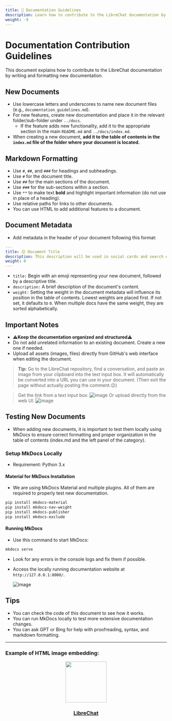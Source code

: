 ```yaml
---
title: 📝 Documentation Guidelines
description: Learn how to contribute to the LibreChat documentation by following these guidelines.
weight: -9
---
```

# Documentation Contribution Guidelines

This document explains how to contribute to the LibreChat documentation by writing and formatting new documentation.

## New Documents
- Use lowercase letters and underscores to name new document files (e.g., `documentation_guidelines.md`).
- For new features, create new documentation and place it in the relevant folder/sub-folder under `../docs`.
  - If the feature adds new functionality, add it to the appropriate section in the main `README.md` and `../docs/index.md`.
- When creating a new document, **add it to the table of contents in the `index.md` file of the folder where your document is located.**

## Markdown Formatting
- Use `#`, `##`, and `###` for headings and subheadings.
- Use `#` for the document title.
- Use `##` for the main sections of the document.
- Use `###` for the sub-sections within a section.
- Use `**` to make text **bold** and highlight important information (do not use in place of a heading).
- Use relative paths for links to other documents.
- You can use HTML to add additional features to a document.

## Document Metadata
- Add metadata in the header of your document following this format:
```yaml
---
title: 😊 Document Title
description: This description will be used in social cards and search engine results.
weight: 0
---
```
- `title:` Begin with an emoji representing your new document, followed by a descriptive title.
- `description:` A brief description of the document's content.
- `weight:` Setting the weight in the document metadata will influence its position in the table of contents. Lowest weights are placed first. If not set, it defaults to `0`. When multiple docs have the same weight, they are sorted alphabetically.

## Important Notes
- **⚠️Keep the documentation organized and structured⚠️**
- Do not add unrelated information to an existing document. Create a new one if needed.
- Upload all assets (images, files) directly from GitHub's web interface when editing the document.

> **Tip:** Go to the LibreChat repository, find a conversation, and paste an image from your clipboard into the text input box. It will automatically be converted into a URL you can use in your document. (Then exit the page without actually posting the comment.😉)

  > Get the link from a text input box:
  ![image](https://github.com/danny-avila/LibreChat/assets/32828263/c1612f93-a6c0-4af7-9965-9f83872cff00)
  Or upload directly from the web UI:
  ![image](https://github.com/danny-avila/LibreChat/assets/32828263/4f138ab4-31a5-4fae-a459-5335e5ff25a8)

## Testing New Documents
- When adding new documents, it is important to test them locally using MkDocs to ensure correct formatting and proper organization in the table of contents (index.md and the left panel of the category).

### Setup MkDocs Locally 
- Requirement: Python 3.x

#### Material for MkDocs Installation
- We are using MkDocs Material and multiple plugins. All of them are required to properly test new documentation.
```sh
pip install mkdocs-material
pip install mkdocs-nav-weight
pip install mkdocs-publisher
pip install mkdocs-exclude
```
#### Running MkDocs
- Use this command to start MkDocs:
```sh
mkdocs serve
```
- Look for any errors in the console logs and fix them if possible.
- Access the locally running documentation website at `http://127.0.0.1:8000/`.

    ![image](https://github.com/danny-avila/LibreChat/assets/32828263/d5489a5f-2b4d-4cf5-b8a1-d0ea1d8a67cd)

## Tips
- You can check the code of this document to see how it works.
- You can run MkDocs locally to test more extensive documentation changes.
- You can ask GPT or Bing for help with proofreading, syntax, and markdown formatting.

---
### Example of HTML image embedding:
<p align="center">
  <a href="https://discord.librechat.ai">
    <img src="https://github.com/danny-avila/LibreChat/assets/32828263/45890a7c-5b8d-4650-a6e0-aa5d7e4951c3" height="128" width="128">
  </a>
  <a href="https://librechat.ai">
    <h3 align="center">LibreChat</h3>
  </a>
</p>
